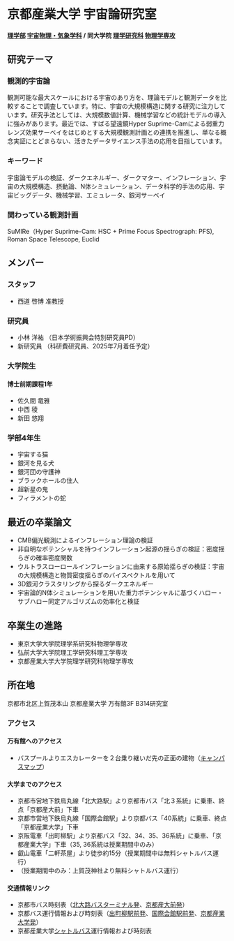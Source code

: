 # 京都産業大学 宇宙論研究室
#### [理学部](https://www.kyoto-su.ac.jp/faculty/sc/) [宇宙物理・気象学科](https://www.kyoto-su.ac.jp/faculty/sc/uchu.html) / 同大学院 [理学研究科](https://www.kyoto-su.ac.jp/graduateschool/g_sc/) [物理学専攻](https://www.kyoto-su.ac.jp/graduateschool/g_sc/g_ph/index.html)

## 研究テーマ
### 観測的宇宙論
観測可能な最大スケールにおける宇宙のあり方を、理論モデルと観測データを比較することで調査しています。特に、宇宙の大規模構造に関する研究に注力しています。研究手法としては、大規模数値計算、機械学習などの統計モデルの導入に強みがあります。最近では、すばる望遠鏡Hyper Suprime-Camによる弱重力レンズ効果サーベイをはじめとする大規模観測計画との連携を推進し、単なる概念実証にとどまらない、活きたデータサイエンス手法の応用を目指しています。
### キーワード
宇宙論モデルの検証、ダークエネルギー、ダークマター、インフレーション、宇宙の大規模構造、摂動論、N体シミュレーション、データ科学的手法の応用、宇宙ビッグデータ、機械学習、エミュレータ、銀河サーベイ
### 関わっている観測計画
SuMIRe（Hyper Suprime-Cam: HSC + Prime Focus Spectrograph: PFS), Roman Space Telescope, Euclid



## メンバー
### スタッフ
* 西道 啓博 准教授
### 研究員
* 小林 洋祐 （日本学術振興会特別研究員PD）
* 新研究員 （科研費研究員、2025年7月着任予定）
### 大学院生
#### 博士前期課程1年
* 佐久間 竜雅
* 中西 稜
* 新田 悠翔
### 学部4年生
* 宇宙する猫
* 銀河を見る犬
* 銀河団の守護神
* ブラックホールの住人
* 超新星の鬼
* フィラメントの蛇

## 最近の卒業論文
* CMB偏光観測によるインフレーション理論の検証
* 非自明なポテンシャルを持つインフレーション起源の揺らぎの検証：密度揺らぎの確率密度関数
* ウルトラスローロールインフレーションに由来する原始揺らぎの検証：宇宙の大規模構造と物質密度揺らぎのバイスペクトルを用いて
* 3D銀河クラスタリングから探るダークエネルギー
* 宇宙論的N体シミュレーションを用いた重力ポテンシャルに基づくハロー・サブハロー同定アルゴリズムの効率化と検証

## 卒業生の進路
* 東京大学大学院理学系研究科物理学専攻
* 弘前大学大学院理工学研究科理工学専攻
* 京都産業大学大学院理学研究科物理学専攻

## 所在地
京都市北区上賀茂本山 京都産業大学 万有館3F B314研究室

### アクセス
#### 万有館へのアクセス
* バスプールよりエスカレーターを２台乗り継いだ先の正面の建物（[キャンパスマップ](https://www.kyoto-su.ac.jp/facilities/cam_map.html)）
#### 大学までのアクセス
* 京都市営地下鉄烏丸線「北大路駅」より京都市バス「北３系統」に乗車、終点「京都産大前」下車
* 京都市営地下鉄烏丸線「国際会館駅」より京都バス「40系統」に乗車、終点「京都産業大学」下車
* 京阪電車「出町柳駅」より京都バス「32、34、35、36系統」に乗車、「京都産業大学」下車（35, 36系統は授業期間中のみ）
* 叡山電車「二軒茶屋」より徒歩約15分（授業期間中は無料シャトルバス運行）
* （授業期間中のみ：上賀茂神社より無料シャトルバス運行）
#### 交通情報リンク
* 京都市バス時刻表（[北大路バスターミナル発](https://www2.city.kyoto.lg.jp/kotsu/busdia/hyperdia/70711001.htm)、[京都産大前発](https://www2.city.kyoto.lg.jp/kotsu/busdia/hyperdia/47530001.htm)）
* 京都バス運行情報および時刻表（[出町柳駅前発](https://www.kyotobus.jp/route/timetable/kana19/demachiyanagiekimae.html)、[国際会館駅前発](https://www.kyotobus.jp/route/timetable/kana10/kokusaikaikanekimae.html)、[京都産業大学発](https://www.kyotobus.jp/route/timetable/kana07/kyotosangyodaigakumae.html)）
* 京都産業大学[シャトルバス](https://www.kyoto-su.ac.jp/bus/)運行情報および時刻表
